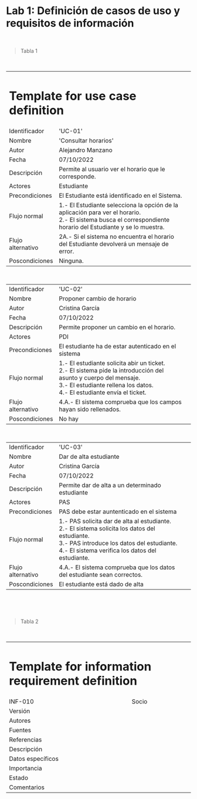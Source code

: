 
<h1>Lab 1: Definición de casos de uso y requisitos de información</h1>

$~$

> Tabla 1

$~$

<table>
  <tr>
     <td colspan="4" class="t_title"><h1>Template for use case definition</h1></td>
  </tr>

  <tr>
    <td>Identificador</td>
    <td>'UC-01'</td>
  </tr>

  <tr>
    <td>Nombre</td>
    <td>'Consultar horarios'</td>
  </tr>

  <tr>
    <td>Autor</td>
    <td>Alejandro Manzano<td>
  </tr>

  <tr>
    <td>Fecha </td>
    <td>07/10/2022</td>
  </tr>

  <tr>
    <td>Descripción</td>
    <td>Permite al usuario ver el horario que le corresponde.</td>
  </tr>

  <tr>
      <td>Actores</td>
      <td>Estudiante</td>
  </tr>

  <tr>
      <td>Precondiciones</td>
      <td>El Estudiante está identificado en el Sistema.</td>
  </tr>

  <tr>
      <td>Flujo normal</td>
      <td>1.- El Estudiante selecciona la opción de la aplicación para ver el horario.<br>
      2.- El sistema busca el correspondiente horario del Estudiante y se lo muestra.</td>
  </tr>

  <tr>
      <td>Flujo alternativo</td>
      <td>2A.- Si el sistema no encuentra el horario del Estudiante devolverá un mensaje de error.</td>
  </tr>

  <tr>
    <td>Poscondiciones</td>
    <td>Ninguna.</td>
  </tr>
</table>

$~$


<table>

<tr>
    <td>Identificador</td>
    <td>'UC-02'</td>
  </tr>

  <tr>
    <td>Nombre</td>
    <td>Proponer cambio de horario</td>
  </tr>

  <tr>
    <td>Autor</td>
    <td>Cristina García<td>
  </tr>

  <tr>
    <td>Fecha </td>
    <td>07/10/2022</td>
  </tr>

  <tr>
    <td>Descripción</td>
    <td>Permite proponer un cambio en el horario.</td>
  </tr>

  <tr>
      <td>Actores</td>
      <td>PDI</td>
  </tr>

  <tr>
      <td>Precondiciones</td>
      <td>El estudiante ha de estar autenticado en el sistema</td>
  </tr>

  <tr>
      <td>Flujo normal</td>
      <td>1.- El estudiante solicita abir un ticket.
      <br>
      2.- El sistema pide la introducción del asunto y cuerpo del mensaje.
      <br>
      3.- El estudiante rellena los datos.
      <br>
      4.- El estudiante envía el ticket.
      </td>
  </tr>

  <tr>
      <td>Flujo alternativo</td>
      <td>4.A.- El sistema comprueba que los campos hayan sido rellenados.</td>
  </tr>

  <tr>
    <td>Poscondiciones</td>
    <td>No hay</td>
  </tr>
</table>

$~$

<table>

  <tr>
    <td>Identificador</td>
    <td>'UC-03'</td>
  </tr>
  
  <tr>
    <td>Nombre</td>
    <td>Dar de alta estudiante</td>
  </tr>

  <tr>
    <td>Autor</td>
    <td>Cristina García<td>
  </tr>

  <tr>
    <td>Fecha </td>
    <td>07/10/2022</td>
  </tr>

  <tr>
    <td>Descripción</td>
    <td>Permite dar de alta a un determinado estudiante</td>
  </tr>

  <tr>
      <td>Actores</td>
      <td>PAS</td>
  </tr>

  <tr>
      <td>Precondiciones</td>
      <td>PAS debe estar auntenticado en el sistema</td>
  </tr>

  <tr>
      <td>Flujo normal</td>
      <td>1.- PAS solicita dar de alta al estudiante.
      <br>
      2.- El sistema solicita los datos del estudiante.
      <br>
      3.- PAS introduce los datos del estudiante.
      <br>
      4.- El sistema verifica los datos del estudiante.
      </td>
  </tr>

  <tr>
      <td>Flujo alternativo</td>
      <td>4.A.- El sistema comprueba que los datos del estudiante sean correctos.</td>
  </tr>

  <tr>
    <td>Poscondiciones</td>
    <td>El estudiante está dado de alta</td>
  </tr>
</table>

$~$

$~$

> Tabla 2

$~$

<table>

   <tr>
     <td colspan="4" class="t_title"><h1>Template for information requirement definition</h1></td>
  </tr>

  <tr>
    <td>INF-010</td>
    <td>Socio</td>
  </tr>

  <tr>
    <td>Versión</td>
    <td><td>
  </tr>

  <tr>
    <td>Autores </td>
    <td></td>
  </tr>

  <tr>
    <td>Fuentes</td>
    <td></td>
  </tr>

  <tr>
    <td>Referencias</td>
    <td></td>
  </tr>

  <tr>
    <td>Descripción</td>
    <td></td>
  </tr>

  <tr>
    <td>Datos específicos</td>
    <td></td>
  </tr>

  <tr>
    <td>Importancia</td>
    <td></td>
  </tr>

  <tr>
    <td>Estado</td>
    <td></td>
  </tr>
  
  <tr>
    <td>Comentarios</td>
    <td></td>
  </tr>
</table>

